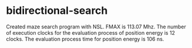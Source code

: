# bidirectional-search
Created maze search program with NSL.
FMAX is 113.07 Mhz.
The number of execution clocks for the evaluation process of position energy is 12 clocks.
The evaluation process time for position energy is 106 ns.
